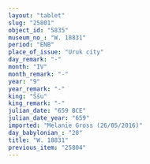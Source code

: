 ```yaml
---
layout: "tablet"
slug: "25801"
object_id: "5835"
museum_no_: "W. 18831"
period: "ENB"
place_of_issue: "Uruk city"
day_remark: "-"
month: "IV"
month_remark: "-"
year: "9"
year_remark: "-"
king: "Ššu"
king_remark: "-"
julian_date: "659 BCE"
julian_date_year: "659"
imported: "Melanie Gross (26/05/2016)"
day_babylonian_: "20"
title: "W. 18831"
previous_item: "25804"
---
```

